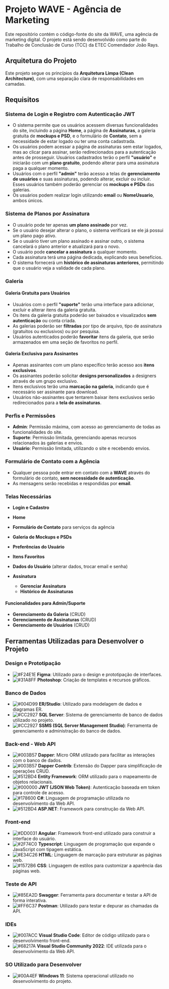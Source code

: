 # Projeto WAVE - Agência de Marketing

Este repositório contém o código-fonte do site da WAVE, uma agência de marketing digital. O projeto está sendo desenvolvido como parte do Trabalho de Conclusão de Curso (TCC) da ETEC Comendador João Rays.

## Arquitetura do Projeto

Este projeto segue os princípios da **Arquitetura Limpa (Clean Architecture)**, com uma separação clara de responsabilidades em camadas.

## Requisitos
### Sistema de Login e Registro com Autenticação JWT

- O sistema permite que os usuários acessem diversas funcionalidades do site, incluindo a página **Home**, a página de **Assinaturas**, a galeria gratuita de **mockups e PSD**, e o formulário de **Contato**, sem a necessidade de estar logado ou ter uma conta cadastrada. 
- Os usuários podem acessar a página de assinaturas sem estar logados, mas ao clicar para assinar, serão redirecionados para a autenticação antes de prosseguir. Usuários cadastrados terão o perfil **"usuário"** e iniciarão com um **plano gratuito**, podendo alterar para uma assinatura paga a qualquer momento.
- Usuários com o perfil **"admin"** terão acesso a telas de **gerenciamento de usuários** e suas assinaturas, podendo alterar, excluir ou incluir. Esses usuários também poderão gerenciar os **mockups e PSDs** das galerias.
- Os usuários podem realizar login utilizando **email** ou **NomeUsuario**, ambos únicos.

### Sistema de Planos por Assinatura

- O usuário pode ter apenas **um plano assinado** por vez.
- Se o usuário desejar alterar o plano, o sistema verificará se ele já possui um plano pago ativo.
- Se o usuário tiver um plano assinado e assinar outro, o sistema cancelará o plano anterior e atualizará para o novo.
- O usuário pode **cancelar a assinatura** a qualquer momento.
- Cada assinatura terá uma página dedicada, explicando seus benefícios.
- O sistema fornecerá um **histórico de assinaturas anteriores**, permitindo que o usuário veja a validade de cada plano.

### Galeria

#### Galeria Gratuita para Usuários

- Usuários com o perfil **"suporte"** terão uma interface para adicionar, excluir e alterar itens da galeria gratuita.
- Os itens da galeria gratuita poderão ser baixados e visualizados **sem autenticação** ou conta criada.
- As galerias poderão ser **filtradas** por tipo de arquivo, tipo de assinatura (gratuitos ou exclusivos) ou por pesquisa.
- Usuários autenticados poderão **favoritar** itens da galeria, que serão armazenados em uma seção de favoritos no perfil.

#### Galeria Exclusiva para Assinantes

- Apenas assinantes com um plano específico terão acesso aos **itens exclusivos**.
- Os assinantes poderão solicitar **designs personalizados** a designers através de um grupo exclusivo.
- Itens exclusivos terão uma **marcação na galeria**, indicando que é necessário ser assinante para download.
- Usuários não-assinantes que tentarem baixar itens exclusivos serão redirecionados para a **tela de assinaturas**.

### Perfis e Permissões

- **Admin**: Permissão máxima, com acesso ao gerenciamento de todas as funcionalidades do site.
- **Suporte**: Permissão limitada, gerenciando apenas recursos relacionados às galerias e envios.
- **Usuário**: Permissão limitada, utilizando o site e recebendo envios.

### Formulário de Contato com a Agência

- Qualquer pessoa pode entrar em contato com a **WAVE** através do formulário de contato, **sem necessidade de autenticação**.
- As mensagens serão recebidas e respondidas por **email**.

### Telas Necessárias

- **Login e Cadastro**
- **Home**
- **Formulário de Contato** para serviços da agência
- **Galeria de Mockups e PSDs**

- **Preferências do Usuário**
- **Itens Favoritos**
- **Dados do Usuário** (alterar dados, trocar email e senha)
- **Assinatura**
  - **Gerenciar Assinatura**
  - **Histórico de Assinaturas**

#### Funcionalidades para Admin/Suporte

- **Gerenciamento da Galeria** (CRUD)
- **Gerenciamento de Assinaturas** (CRUD)
- **Gerenciamento de Usuários** (CRUD)

## Ferramentas Utilizadas para Desenvolver o Projeto

### Design e Prototipação
- ![#F24E1E](https://via.placeholder.com/15/F24E1E/000000?text=+) **Figma**: Utilizado para o design e prototipação de interfaces.
- ![#31A8FF](https://via.placeholder.com/15/31A8FF/000000?text=+) **Photoshop**: Criação de templates e recursos gráficos.

### Banco de Dados
- ![#004D99](https://via.placeholder.com/15/004D99/000000?text=+) **ER/Studio**: Utilizado para modelagem de dados e diagramas ER.
- ![#CC2927](https://via.placeholder.com/15/CC2927/000000?text=+) **SQL Server**: Sistema de gerenciamento de banco de dados utilizado no projeto.
- ![#CC2927](https://via.placeholder.com/15/CC2927/000000?text=+) **SSMS (SQL Server Management Studio)**: Ferramenta de gerenciamento e administração do banco de dados.

### Back-end - Web API
- ![#003B57](https://via.placeholder.com/15/003B57/000000?text=+) **Dapper**: Micro ORM utilizado para facilitar as interações com o banco de dados.
- ![#003B57](https://via.placeholder.com/15/003B57/000000?text=+) **Dapper Contrib**: Extensão do Dapper para simplificação de operações CRUD.
- ![#512BD4](https://via.placeholder.com/15/512BD4/000000?text=+) **Entity Framework**: ORM utilizado para o mapeamento de objetos relacionais.
- ![#000000](https://via.placeholder.com/15/000000/000000?text=+) **JWT (JSON Web Token)**: Autenticação baseada em token para controle de acesso.
- ![#178600](https://via.placeholder.com/15/178600/000000?text=+) **C#**: Linguagem de programação utilizada no desenvolvimento da Web API.
- ![#512BD4](https://via.placeholder.com/15/512BD4/000000?text=+) **ASP.NET**: Framework para construção da Web API.

### Front-end
- ![#DD0031](https://via.placeholder.com/15/DD0031/000000?text=+) **Angular**: Framework front-end utilizado para construir a interface do usuário.
- ![#2F74C0](https://via.placeholder.com/15/2F74C0/000000?text=+) **Typescript**: Linguagem de programação que expande o JavaScript com tipagem estática.
- ![#E34C26](https://via.placeholder.com/15/E34C26/000000?text=+) **HTML**: Linguagem de marcação para estruturar as páginas web.
- ![#1572B6](https://via.placeholder.com/15/1572B6/000000?text=+) **CSS**: Linguagem de estilos para customizar a aparência das páginas web.

### Teste de API
- ![#85EA2D](https://via.placeholder.com/15/85EA2D/000000?text=+) **Swagger**: Ferramenta para documentar e testar a API de forma interativa.
- ![#FF6C37](https://via.placeholder.com/15/FF6C37/000000?text=+) **Postman**: Utilizado para testar e depurar as chamadas da API.

### IDEs
- ![#007ACC](https://via.placeholder.com/15/007ACC/000000?text=+) **Visual Studio Code**: Editor de código utilizado para o desenvolvimento front-end.
- ![#68217A](https://via.placeholder.com/15/68217A/000000?text=+) **Visual Studio Community 2022**: IDE utilizada para o desenvolvimento da Web API.

### SO Utilizado para Desenvolver
- ![#00A4EF](https://via.placeholder.com/15/00A4EF/000000?text=+) **Windows 11**: Sistema operacional utilizado no desenvolvimento do projeto.
